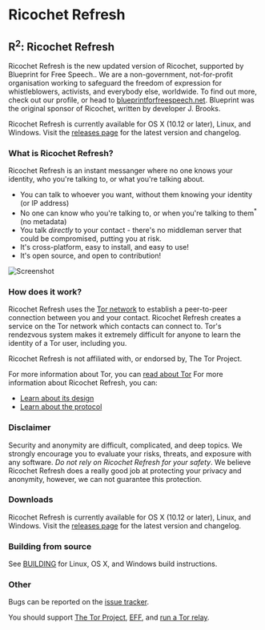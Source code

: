 # Ricochet Refresh

## R<sup>2</sup>: Ricochet Refresh
Ricochet Refresh is the new updated version of Ricochet, supported by Blueprint for Free Speech.. We are a non-government, not-for-profit organisation working to safeguard the freedom of expression for whistleblowers, activists, and everybody else, worldwide. To find out more, check out our profile, or head to [blueprintforfreespeech.net](https://blueprintforfreespeech.net). Blueprint was the original sponsor of Ricochet, written by developer J. Brooks.

Ricochet Refresh is currently available for OS X (10.12 or later), Linux, and Windows. Visit the [releases page](https://github.com/blueprint-freespeech/ricochet-refresh/releases) for the latest version and changelog.

### What is Ricochet Refresh?
Ricochet Refresh is an instant messanger where no one knows your identity, who you're talking to, or what you're talking about.
  * You can talk to whoever you want, without them knowing your identity (or IP address)
  * No one can know who you're talking to, or when you're talking to them<sup>*</sup> (no metadata)
  * You talk *directly* to your contact - there's no middleman server that could be compromised, putting you at risk.
  * It's cross-platform, easy to install, and easy to use!
  * It's open source, and open to contribution!

[//]: # (we should update this screenshot)
![Screenshot](ricochetscreen.png) 

### How does it work?
Ricochet Refresh uses the [Tor network](https://www.torproject.org/docs/hidden-services.html.en) to establish a peer-to-peer connection between you and your contact. Ricochet Refresh creates a service on the Tor network which contacts can connect to. Tor's rendezvous system makes it extremely difficult for anyone to learn the identity of a Tor user, including you.

Ricochet Refresh is not affiliated with, or endorsed by, The Tor Project.

For more information about Tor, you can [read about Tor](https://www.torproject.org/about/overview.html.en)
For more information about Ricochet Refresh, you can:
  * [Learn about its design](https://github.com/blueprint-freespeech/ricochet-refresh/blob/main/doc/design.md)
  * [Learn about the protocol](https://github.com/blueprint-freespeech/ricochet-refresh/blob/main/doc/protocol.md)

### Disclaimer
Security and anonymity are difficult, complicated, and deep topics. We strongly encourage you to evaluate your risks, threats, and exposure with any software. *Do not rely on Ricochet Refresh for your safety*. We believe Ricochet Refresh does a really good job at protecting your privacy and anonymity, however, we can not guarantee this protection. 

### Downloads
Ricochet Refresh is currently available for OS X (10.12 or later), Linux, and Windows. Visit the [releases page](https://github.com/blueprint-freespeech/ricochet-refresh/releases) for the latest version and changelog.

### Building from source
See [BUILDING](https://github.com/blueprint-freespeech/ricochet-refresh/blob/master/BUILDING.md) for Linux, OS X, and Windows build instructions.

### Other
Bugs can be reported on the [issue tracker](https://github.com/blueprint-freespeech/ricochet-refresh/issues).

[//]: # (todo: update transifex link)
[//]: # (Translations can be contributed on [Transifex]\(https://www.transifex.com/projects/p/ricochet/\).)

You should support [The Tor Project](https://www.torproject.org/donate/donate.html.en), [EFF](https://www.eff.org/), and [run a Tor relay](https://www.torproject.org/docs/tor-relay-debian.html.en).
